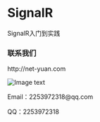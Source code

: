 # SignalR
SignalR入门到实践
<h3>联系我们</h3>
http://net-yuan.com

![Image text](https://github.com/net-yuan/TaskScheduling/blob/master/Images/weiChartPic.png)
 
<p>Email：2253972318@qq.com</p>
<p>QQ：2253972318</p>
